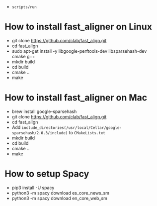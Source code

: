 - `scripts/run`

# How to install fast_aligner on Linux

- git clone https://github.com/clab/fast_align.git
- cd fast_align
- sudo apt-get install -y libgoogle-perftools-dev libsparsehash-dev cmake g++
- mkdir build
- cd build
- cmake ..
- make

# How to install fast_aligner on Mac

- brew install google-sparsehash
- git clone https://github.com/clab/fast_align.git
- cd fast_align
- Add `include_directories(/usr/local/Cellar/google-sparsehash/2.0.3/include)` to `CMakeLists.txt`
- mkdir build
- cd build
- cmake ..
- make

# How to setup Spacy
- pip3 install -U spacy
- python3 -m spacy download es_core_news_sm
- python3 -m spacy download en_core_web_sm
